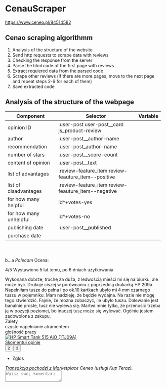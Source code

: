 # CenauScraper
https://www.ceneo.pl/84514582
##  Cenao scraping algorithmm
1. Analysis of the structure of the website
2. Send http requests to scrape data with reviews
3. Checking the response from the server
4. Parse the html code of the first page with reviews
5. Extract requiered data from the parsed code
6. Scrape other reviews (if there are more pages, move to the next page and repeat steps 2-6 for each of them)
7. Save extracted code

## Analysis of the structure of the webpage
| Component |Selector|Variable|
|-----------|--------|--------|
|opinion ID |.user-post user-post__card js_product-review | |
|author |.user-post__author-name | |
|recommendation |.user-post_author-name | |
|number of stars |.user-post__score-count | |
|content of opinion |.user-post__text | |
|list of advantages |.review-feature_item review-feauture_item--positive | |
|list of disadvantages |.review-feature_item review-feauture_item--negative | |
|for how many helpful |id^+votes-yes | |
|for how many unhelpful |id^+votes-no | |
|publishing date |.user-post__published | |
|purchase date | | |

##
<div class="user-post user-post__card js_product-review" data-entry-id="13551598">
<header class="user-post__header">
<div class="user-post__avatar user-rank__avatar lazyloaded" data-bg="/Content/img/account/avatar/0.svg" style="background-image: url(&quot;/Content/img/account/avatar/0.svg&quot;);"></div>
</header>
<div class="user-post__body">
<div class="user-post__content">

<span class="user-post__author-name">
b...a</span>

 <span class="user-post__author-recomendation">
 <em class="recommended">Polecam</em>
 </span>

<span class="user-post__score">
<span class="screen-reader-text">Ocena:</span>

<span class="score-container score-container--s  js_score-container ">
<span class="score-marker score-marker--s" style="width: 80.00%;"></span>
</span>



<span class="user-post__score-count">4/5</span>
 <span class="user-post__published">
Wystawiono
<time datetime="2020-12-10 19:41:04">5 lat temu, </time>
 <time datetime="2020-12-04 21:02:01">po 6 dniach</time> użytkowania  </span>

</span>

<div class="user-post__text">Wykonana dobrze, trochę za duża, z ledwością mieści mi się na biurku, ale może być. Drukuje ciszej w porównaniu z poprzednią drukarką HP 209a. Napełniłam tusze do pełna i po ok.10 kartkach ubyło mi 4 mm czarnego tuszu w pojemniku. Mam nadzieję, że będzie wydajna. Na razie nie mogę tego stwierdzić. Fajnie, że można zobaczyć, ile ubyło tuszu. Dolewanie jest banalnie proste, tusz nie wylewa się. Martwi mnie tylko, że przenosić trzeba ją w pozycji poziomej, bo inaczej tusz może się wylewać. Ogólnie jestem zadowolona z zakupu.</div>
 <div class="review-feature">
 <div class="review-feature__section">
<div class="review-feature__title">Zalety</div>
 <div class="review-feature__item review-feature__item--positive" data-new-icon="check">czyste napełnianie atramentem</div>
 <div class="review-feature__item review-feature__item--positive" data-new-icon="check">głośność pracy</div>
 </div>

 </div>



 <div class="review-pictures js_product-review-carousel" data-hide-controls="true">
 <div class="review-pictures__item js_product-image-miniature_el active">
<a class="js_gallery-trigger js_gallery-item js_gallery-anchor js_custom-click" data-elem-name="Gallery_users_pictures" href="//image.ceneostatic.pl/data/reviews/13551598/d70f68f3-7584-407a-8732-b78dfbb17ba1_r-hp-smart-tank-515-aio-1tj09a.jpg" data-type="img_user" data-index="0">
<img class="js_gallery-media js_review-product-thumb js_gallery-photo review-pictures__photo" loading="lazy" alt="HP Smart Tank 515 AiO (1TJ09A)" src="//image.ceneostatic.pl/data/reviews/13551598/d70f68f3-7584-407a-8732-b78dfbb17ba1_t-hp-smart-tank-515-aio-1tj09a.jpg" data-abuse-report-type="1" data-abuse-review-id="13551598" data-abuse-product-id="84514582">
</a>
</div>
 </div>

<div class="user-post__bottom">
 <span class="user-post__comments link link--accent">
 <a class="user-post__reply mr-0 link link--accent js_toggle-product-review-comments" href="#product-review-comments-13551598" rel="nofollow">Skomentuj opinię</a>
 </span>
 </div>
</div>
<div class="user-post__info">
<div class="d-flex align-items-center justify-content-end">
<div class="js_product-review-usefulness vote">
<button class="vote-yes js_product-review-vote js_vote-yes" data-new-icon="vote-up" data-url="SetOpinionVote" data-review-id="13551598" data-vote="1" data-voted="false" data-product-id="84514582" data-total-vote="2"><span id="votes-yes-13551598">2</span></button>
<button class="vote-no js_product-review-vote js_vote-no" data-new-icon="vote-down" data-url="SetOpinionVote" data-review-id="13551598" data-vote="0" data-voted="false" data-product-id="84514582" data-total-vote="3"><span id="votes-no-13551598">3</span></button>
</div>

<div class="dropdown-wrapper">
<span class="dots-icon-vert" data-toggle="dropdown"></span>
<ul class="dropdown-menu force-left">
<li class="dropdown-menu__item" data-product-id="84514582" data-review-id="13551598">


<div class="js_report-abuse report-abuse cursor-pointer" role="button" data-report-type="1">
<span>
Zgłoś </span>
</div>


</li>
</ul>
</div>
</div>

 <div class="review-pz" data-hint="Opinia została napisana przez Użytkownika, który kupił produkt.">
<em>Transakcja pochodzi z Marketplace Ceneo (usługi Kup Teraz).</em>
</div>


</div>


<div id="product-review-comments-13551598" class="js_product-review-comments js_product-review-hook js_product-review-comments-list hidden ">
<a class="user-post js_product-review-comment-toggle" href="#product-review-comment-13551598" data-product-review-id="84514582" data-review-id="13551598" data-comments-count="0" role="button">
<div class="user-post__header">
<div class="js_lazy user-post__avatar" data-bg="/Content/img/account/avatar/0.svg"></div>
</div>
<div class="user-post__body">
<div class="user-post__content">
<div class="user-post__text mt-0">
<textarea class="user-post__textarea user-post__textarea--dummy" placeholder="Wpisz swój komentarz"></textarea>
</div>
</div>
</div>
</a>
<div id="product-review-comment-13551598" class="js_product-review-form-hook"></div>
 </div>


</div>
</div>